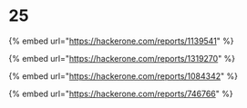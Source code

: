 # 25

{% embed url="https://hackerone.com/reports/1139541" %}

{% embed url="https://hackerone.com/reports/1319270" %}

{% embed url="https://hackerone.com/reports/1084342" %}

{% embed url="https://hackerone.com/reports/746766" %}



